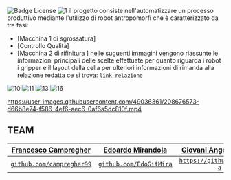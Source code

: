 ![Badge License]
![1](https://user-images.githubusercontent.com/49036361/209091107-59c8ea26-3722-4e61-9def-0589fc697d90.png)
il progetto consiste nell'automatizzare un processo produttivo mediante l'utilizzo di robot antropomorfi che è caratterizzato da tre fasi:
- [Macchina 1 di sgrossatura]
- [Controllo Qualità]
- [Macchina 2 di rifinitura ]
nelle suguenti immagini vengono riassunte le informazioni principali delle scelte effettuate per quanto riguarda i robot i gripper e il layout della cella per ulteriori informazioni di rimanda alla relazione redatta ce si trova:  <a href="" target="_blank">`link-relazione`</a> 



![10](https://user-images.githubusercontent.com/49036361/209091118-4973539d-bbf2-4e8f-83a3-5a3056484b05.png)
![11](https://user-images.githubusercontent.com/49036361/209091129-1841042d-df07-4020-be94-ec195bf79579.png)
![13](https://user-images.githubusercontent.com/49036361/209091160-b0d1628e-e29a-4cd4-a56c-a7dcbe102906.png)
![16](https://user-images.githubusercontent.com/49036361/209091166-c9f4050b-9224-4c19-8990-ddd32d6ee6f4.png)

https://user-images.githubusercontent.com/49036361/208676573-d66b8e74-f586-4ef6-aec6-0af6a5dc810f.mp4


## TEAM
| <a href="https://github.com/campregher99" target="_blank">**Francesco Campregher**</a> | <a href="https://github.com/EdoGitMira" target="_blank">**Edoardo Mirandola**</a> | <a href="https://github.com/gi0-a" target="_blank">**Giovani Angelo Alghisi**</a>  |
| :---: |:---:|:---:|
| <a href="https://github.com/campregher99" target="_blank">`github.com/campregher99`</a> | <a href="https://github.com/EdoGitMira" target="_blank">`github.com/EdoGitMira`</a> |  <a href="https://github.com/gi0-a" target="_blank">`https://github.com/gi0-a`</a> |

[Badge License]: https://img.shields.io/badge/License-MIT-yellow.svg?style=for-the-badge
